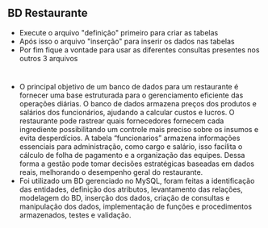 ## BD Restaurante

* Execute o arquivo "definição" primeiro para criar as tabelas
* Após isso o arquivo "inserção" para inserir os dados nas tabelas
* Por fim fique a vontade para usar as diferentes consultas presentes nos outros 3 arquivos

#

*	O principal objetivo de um banco de dados para um restaurante é fornecer uma base estruturada para o gerenciamento eficiente das operações diárias. O banco de dados armazena preços dos produtos e salários dos funcionários, ajudando a calcular custos e lucros. O restaurante pode rastrear quais fornecedores fornecem cada ingrediente possibilitando um controle mais preciso sobre os insumos e evita desperdícios. A tabela “funcionarios” armazena informações essenciais para administração, como cargo e salário, isso facilita o cálculo de folha de pagamento e a organização das equipes. Dessa forma a gestão pode tomar decisões estratégicas baseadas em dados reais, melhorando o desempenho geral do restaurante.
*	Foi utilizado um BD gerenciado no MySQL, foram feitas a identificação das entidades, definição dos atributos, levantamento das relações, modelagem do BD, inserção dos dados, criação de consultas e manipulação dos dados, implementação de funções e procedimentos armazenados, testes e validação. 
